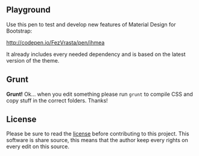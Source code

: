 ## Playground

Use this pen to test and develop new features of Material Design for Bootstrap:

http://codepen.io/FezVrasta/pen/ihmea

It already includes every needed dependency and is based on the latest version of the theme.

## Grunt

**Grunt!** Ok... when you edit something please run `grunt` to compile CSS and copy stuff in the correct folders. Thanks!

## License

Please be sure to read the [license](LICENSE.md) before contributing to this project. This software is share source, this means that the author keep every rights on every edit on this source.
